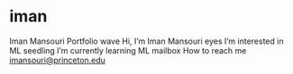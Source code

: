 # iman
Iman Mansouri Portfolio
wave Hi, I’m Iman Mansouri
eyes I’m interested in ML
seedling I’m currently learning ML
mailbox How to reach me imansouri@princeton.edu
